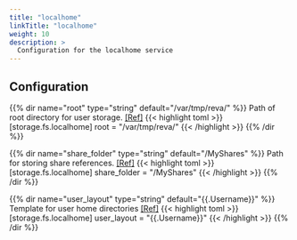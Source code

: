 ```yaml
---
title: "localhome"
linkTitle: "localhome"
weight: 10
description: >
  Configuration for the localhome service
---
```


## Configuration

{{% dir name="root" type="string" default="/var/tmp/reva/" %}}
Path of root directory for user storage. [[Ref]](https://github.com/cs3org/reva/tree/master/pkg/storage/fs/localhome/localhome.go#L36)
{{< highlight toml >}}
[storage.fs.localhome]
root = "/var/tmp/reva/"
{{< /highlight >}}
{{% /dir %}}

{{% dir name="share_folder" type="string" default="/MyShares" %}}
Path for storing share references. [[Ref]](https://github.com/cs3org/reva/tree/master/pkg/storage/fs/localhome/localhome.go#L37)
{{< highlight toml >}}
[storage.fs.localhome]
share_folder = "/MyShares"
{{< /highlight >}}
{{% /dir %}}

{{% dir name="user_layout" type="string" default="{{.Username}}" %}}
Template for user home directories [[Ref]](https://github.com/cs3org/reva/tree/master/pkg/storage/fs/localhome/localhome.go#L38)
{{< highlight toml >}}
[storage.fs.localhome]
user_layout = "{{.Username}}"
{{< /highlight >}}
{{% /dir %}}

